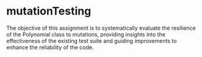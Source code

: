 # mutationTesting
The objective of this assignment is to systematically evaluate the resilience of the Polynomial class to mutations, providing insights into the effectiveness of the existing test suite and guiding improvements to enhance the reliability of the code.
